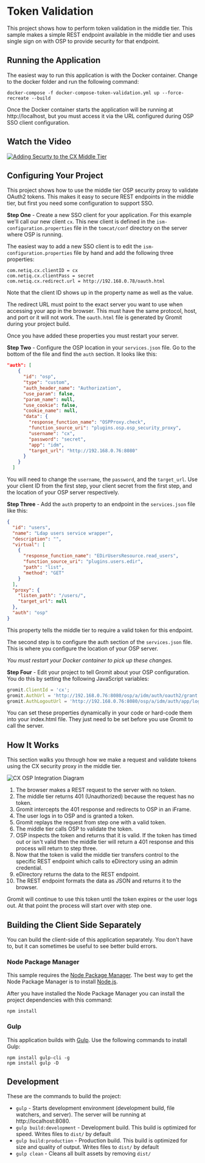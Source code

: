 # Token Validation

This project shows how to perform token validation in the middle tier.  This sample makes a simple REST endpoint available in the middle tier and uses single sign on with OSP to provide security for that endpoint.

## Running the Application

The easiest way to run this application is with the Docker container.  Change to the docker folder and run the following command:

```
docker-compose -f docker-compose-token-validation.yml up --force-recreate --build
```

Once the Docker container starts the application will be running at http://localhost, but you must access it via the URL configured during OSP SSO client configuration.

## Watch the Video
[![Adding Securty to the CX Middle Tier](video.png)](https://vimeo.com/240840649)

## Configuring Your Project

This project shows how to use the middle tier OSP security proxy to validate OAuth2 tokens.  This makes it easy to secure REST endpoints in the middle tier, but first you need some configuration to support SSO.

**Step One** -  Create a new SSO client for your application.  For this example we'll call our new client `cx`.  This new client is defined in the `ism-configuration.properties` file in the `tomcat/conf` directory on the server where OSP is running.

The easiest way to add a new SSO client is to edit the `ism-configuration.properties` file by hand and add the following three properties:

```
com.netiq.cx.clientID = cx
com.netiq.cx.clientPass = secret
com.netiq.cx.redirect.url = http://192.168.0.78/oauth.html
```

Note that the client ID shows up in the property name as well as the value.

The redirect URL must point to the exact server you want to use when accessing your app in the browser.  This must have the same protocol, host, and port or it will not work.  The `oauth.html` file is generated by Gromit during your project build.

Once you have added these properties you must restart your server.

**Step Two** - Configure the OSP location in your `services.json` file.  Go to the bottom of the file and find the `auth` section.  It looks like this:

```json
"auth": [
    {
      "id": "osp",
      "type": "custom",
      "auth_header_name": "Authorization",
      "use_param": false,
      "param_name": null,
      "use_cookie": false,
      "cookie_name": null,
      "data": {
        "response_function_name": "OSPProxy.check",
        "function_source_uri": "plugins.osp.osp_security_proxy",
        "username": "cx",
        "password": "secret",
        "app": "idm",
        "target_url": "http://192.168.0.76:8080"
      }
    }
  ]
```

You will need to change the `username`, the `password`, and the `target_url`.  Use your client ID from the first step, your client secret from the first step, and the location of your OSP server respectively.

**Step Three** - Add the `auth` property to an endpoint in the `services.json` file like this:

```json
{
  "id": "users",
  "name": "Ldap users service wrapper",
  "description": "",
  "virtual": [
    {
      "response_function_name": "EDirUsersResource.read_users",
      "function_source_uri": "plugins.users.edir",
      "path": "list",
      "method": "GET"
    }
  ],
  "proxy": {
    "listen_path": "/users/",
    "target_url": null
  },
  "auth": "osp"
}
```

This property tells the middle tier to require a valid token for this endpoint.

The second step is to configure the auth section of the `services.json` file.  This is where you configure the location of your OSP server.

*You must restart your Docker container to pick up these changes.*

**Step Four** - Edit your project to tell Gromit about your OSP configuration.  You do this by setting the following JavaScript variables:

```javascript
gromit.ClientId = 'cx';
gromit.AuthUrl = 'http://192.168.0.76:8080/osp/a/idm/auth/oauth2/grant';
gromit.AuthLogoutUrl = 'http://192.168.0.76:8080/osp/a/idm/auth/app/logout';
```

You can set these properties dynamically in your code or hard-code them into your index.html file.  They just need to be set before you use Gromit to call the server.

## How It Works

This section walks you through how we make a request and validate tokens using the CX security proxy in the middle tier.

![CX OSP Integration Diagram](../doc/images/cx_osp.png)

1. The browser makes a REST request to the server with no token.
1. The middle tier returns 401 (Unauthorized) because the request has no token.
1. Gromit intercepts the 401 response and redirects to OSP in an iFrame.
1. The user logs in to OSP and is granted a token.
1. Gromit replays the request from step one with a valid token.
1. The middle tier calls OSP to validate the token.
1. OSP inspects the token and returns that it is valid.  If the token has timed out or isn't valid then the middle tier will return a 401 response and this process will return to step three.
1. Now that the token is valid the middle tier transfers control to the specific REST endpoint which calls to eDirectory using an admin credential.
1. eDirectory returns the data to the REST endpoint.
1. The REST endpoint formats the data as JSON and returns it to the browser.

Gromit will continue to use this token until the token expires or the user logs out.  At that point the process will start over with step one.

## Building the Client Side Separately
You can build the client-side of this application separately.  You don't have to, but it can sometimes be useful to see better build errors.

### Node Package Manager
This sample requires the [Node Package Manager](https://www.npmjs.com).  The best way to get the Node Package Manager is to install [Node.js](https://nodejs.org/en).  

After you have installed the Node Package Manager you can install the project dependencies with this command:

```
npm install
```

### Gulp
This application builds with [Gulp](http://gulpjs.com).  Use the following commands to install Gulp:

```
npm install gulp-cli -g
npm install gulp -D
```

## Development

These are the commands to build the project:

* `gulp` - Starts development environment (development build, file watchers, and server).  The server will be running at http://localhost:8080.
* `gulp build:development` - Development build. This build is optimized for speed. Writes files to `dist/` by 
default
* `gulp build:production` - Production build. This build is optimized for size and quality of output. Writes 
files to `dist/` by default
* `gulp clean` - Cleans all built assets by removing `dist/`
